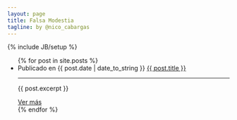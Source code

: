 ```yaml
---
layout: page
title: Falsa Modestia
tagline: by @nico_cabargas
---
```

{% include JB/setup %}

<ul class="posts">
  {% for post in site.posts %}
    <li>
      <span>Publicado en {{ post.date | date_to_string }}</span> <a href="{{ BASE_PATH }}{{ post.url }}">{{ post.title }}</a>
      <hr>
      <p>{{ post.excerpt }}</p>
      <a class="btn btn-primary disabled" href="{{ BASE_PATH }}{{ post.url }}">Ver más</a>
    </li>
  {% endfor %}
</ul>